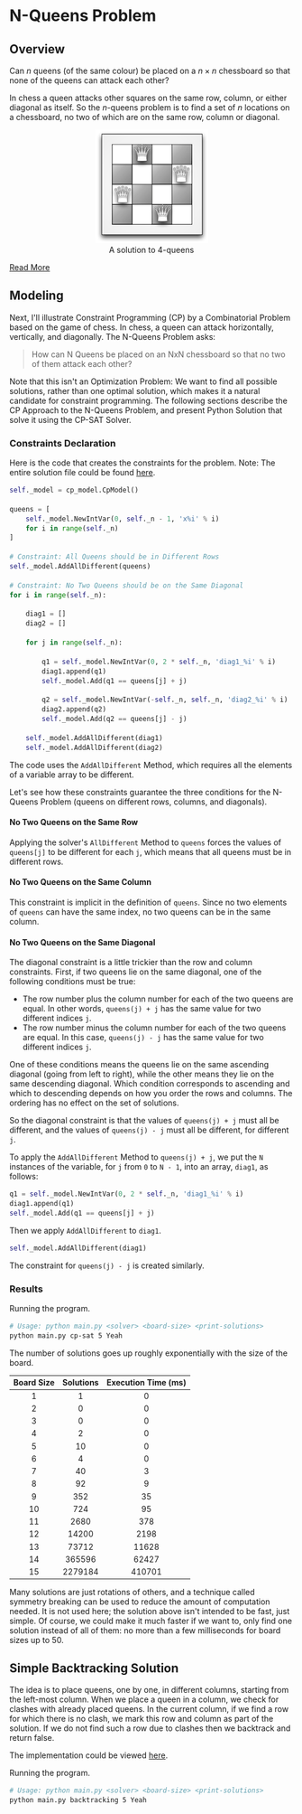 # N-Queens Problem


## Overview

Can $n$ queens (of the same colour) be placed on a $n\times n$ chessboard so that none of the  queens can attack each other?

In chess a queen attacks other squares on the same row, column, or either diagonal as itself. So the $n$-queens problem is to find a set of $n$ locations on a chessboard, no two of which are on the same row, column or diagonal.

<center>
    <figure>
        <img src="docs/assets/4queens.png" alt="solution to 4-queens">
        <figcaption>A solution to 4-queens</figcaption>
    </figure>
</center>

[Read More](docs/problem/specification.md)


## Modeling

Next, I'll illustrate Constraint Programming (CP) by a Combinatorial Problem based on the game of chess. In chess, a queen can attack horizontally, vertically, and diagonally. The N-Queens Problem asks:

> How can N Queens be placed on an NxN chessboard so that no two of them attack each other?

Note that this isn't an Optimization Problem: We want to find all possible solutions, rather than one optimal solution, which makes it a natural candidate for constraint programming. The following sections describe the CP Approach to the N-Queens Problem, and present Python Solution that solve it using the CP-SAT Solver.

### Constraints Declaration

Here is the code that creates the constraints for the problem.
Note: The entire solution file could be found [here](src/solvers/cp_sat.py).

``` Python
self._model = cp_model.CpModel()

queens = [
    self._model.NewIntVar(0, self._n - 1, 'x%i' % i)
    for i in range(self._n)
]

# Constraint: All Queens should be in Different Rows
self._model.AddAllDifferent(queens)

# Constraint: No Two Queens should be on the Same Diagonal
for i in range(self._n):

    diag1 = []
    diag2 = []

    for j in range(self._n):

        q1 = self._model.NewIntVar(0, 2 * self._n, 'diag1_%i' % i)
        diag1.append(q1)
        self._model.Add(q1 == queens[j] + j)

        q2 = self._model.NewIntVar(-self._n, self._n, 'diag2_%i' % i)
        diag2.append(q2)
        self._model.Add(q2 == queens[j] - j)

    self._model.AddAllDifferent(diag1)
    self._model.AddAllDifferent(diag2)
```

The code uses the `AddAllDifferent` Method, which requires all the elements of a variable array to be different.

Let's see how these constraints guarantee the three conditions for the N-Queens Problem (queens on different rows, columns, and diagonals).

#### No Two Queens on the Same Row

Applying the solver's `AllDifferent` Method to `queens` forces the values of `queens[j]` to be different for each `j`, which means that all queens must be in different rows.

#### No Two Queens on the Same Column

This constraint is implicit in the definition of `queens`. Since no two elements of `queens` can have the same index, no two queens can be in the same column.

#### No Two Queens on the Same Diagonal

The diagonal constraint is a little trickier than the row and column constraints. First, if two queens lie on the same diagonal, one of the following conditions must be true:

- The row number plus the column number for each of the two queens are equal. In other words, `queens(j) + j` has the same value for two different indices `j`.
- The row number minus the column number for each of the two queens are equal. In this case, `queens(j) - j` has the same value for two different indices `j`.

One of these conditions means the queens lie on the same ascending diagonal (going from left to right), while the other means they lie on the same descending diagonal. Which condition corresponds to ascending and which to descending depends on how you order the rows and columns. The ordering has no effect on the set of solutions.

So the diagonal constraint is that the values of `queens(j) + j` must all be different, and the values of `queens(j) - j` must all be different, for different `j`.

To apply the `AddAllDifferent` Method to `queens(j) + j`, we put the `N` instances of the variable, for `j` from `0` to `N - 1`, into an array, `diag1`, as follows:

``` Python
q1 = self._model.NewIntVar(0, 2 * self._n, 'diag1_%i' % i)
diag1.append(q1)
self._model.Add(q1 == queens[j] + j)
```

Then we apply `AddAllDifferent` to `diag1`.

``` Python
self._model.AddAllDifferent(diag1)
```

The constraint for `queens(j) - j` is created similarly.

### Results

Running the program.

``` Bash
# Usage: python main.py <solver> <board-size> <print-solutions>
python main.py cp-sat 5 Yeah
```

The number of solutions goes up roughly exponentially with the size of the board.

| Board Size | Solutions | Execution Time (ms) |
| :--------: | :-------: | :-----------------: |
|     1      |     1     |          0          |
|     2      |     0     |          0          |
|     3      |     0     |          0          |
|     4      |     2     |          0          |
|     5      |    10     |          0          |
|     6      |     4     |          0          |
|     7      |    40     |          3          |
|     8      |    92     |          9          |
|     9      |    352    |         35          |
|     10     |    724    |         95          |
|     11     |   2680    |         378         |
|     12     |   14200   |        2198         |
|     13     |   73712   |        11628        |
|     14     |  365596   |        62427        |
|     15     |  2279184  |       410701        |

Many solutions are just rotations of others, and a technique called symmetry breaking can be used to reduce the amount of computation needed. It is not used here; the solution above isn't intended to be fast, just simple. Of course, we could make it much faster if we want to, only find one solution instead of all of them: no more than a few milliseconds for board sizes up to 50.


## Simple Backtracking Solution

The idea is to place queens, one by one, in different columns, starting from the left-most column. When we place a queen in a column, we check for clashes with already placed queens. In the current column, if we find a row for which there is no clash, we mark this row and column as part of the solution. If we do not find such a row due to clashes then we backtrack and return false.

The implementation could be viewed [here](src/solvers/backtracking.py).

Running the program.

``` Bash
# Usage: python main.py <solver> <board-size> <print-solutions>
python main.py backtracking 5 Yeah
```
